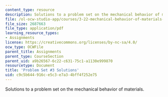 ```yaml
---
content_type: resource
description: Solutions to a problem set on the mechanical behavior of materials.
file: /ol-ocw-studio-app/courses/3-22-mechanical-behavior-of-materials-spring-2008/c9c5b644916ce5c3e7a34bff4f252e75_sol3.pdf
file_size: 2687663
file_type: application/pdf
learning_resource_types:
- Assignments
license: https://creativecommons.org/licenses/by-nc-sa/4.0/
ocw_type: OCWFile
parent_title: Assignments
parent_type: CourseSection
parent_uid: a9b26567-6c22-c631-75c1-a1130e999870
resourcetype: Document
title: 'Problem Set #3 Solutions'
uid: c9c5b644-916c-e5c3-e7a3-4bff4f252e75
---
```

Solutions to a problem set on the mechanical behavior of materials.